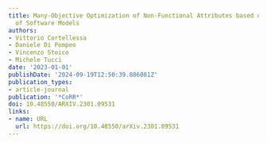 ```yaml
---
title: Many-Objective Optimization of Non-Functional Attributes based on Refactoring
  of Software Models
authors:
- Vittorio Cortellessa
- Daniele Di Pompeo
- Vincenzo Stoico
- Michele Tucci
date: '2023-01-01'
publishDate: '2024-09-19T12:50:39.886081Z'
publication_types:
- article-journal
publication: '*CoRR*'
doi: 10.48550/ARXIV.2301.09531
links:
- name: URL
  url: https://doi.org/10.48550/arXiv.2301.09531
---
```

